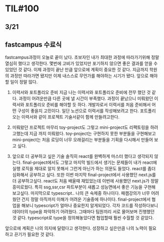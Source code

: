 # TIL#100

## 3/21

## fastcampus 수료식
fastcampus과정이 오늘로 끝이 났다. 초보자인 내가 최대한 과정에 따라가기위해 정말 열심히 했다고 생각한다. 몇번에 고비가 있었지만 포기하지 않으면 좋은 결과를 얻을 수 있었던 것 같다. 이제 과정이 끝난 만큼 앞으로에 계획이 중요한 것 같다. 지금까지 학원의 과정만 따라가면 됐지만 이제 내스스로 무언가를 해야하는 시기가 됐다. 앞으로 해야할 일이 정말 많다.

1. 이력서와 포트폴리오 준비
지금 나는 이력서와 포트폴리오 준비에 전무 했던 것 같다. 과정이 어려운만큼 다른 곳에 낼 시간이 부족했다. 과정이 끝났으니 미뤄왔던 이력서와 포트폴리오 준비를 해야할 듯 하다. 개발자로서 이력서를 처음 준비해서 어떤 구성이 좋을지 고민이다. 일단 노션으로 이력서를 작성해보려고 한다. 포트폴리오는 이력서와 같이 프로젝트 기술서같이 함께 만들려고한다. 

2. 미뤄왔던 프로젝트 마무리
toy-project도 그렇고 mini-project도 리팩토링을 하려고했는데 지금 까지 미뤄왔다. toy-project는 구현하지 못한 부분들을 구현해보고 mini-project는 처음 로딩이 너무 오래걸리는 부분들을 기획을 다시해서 만들어 보고 싶다. 

3. 앞으로 더 공부하고 싶은 기술
솔직히 react를 완벽하게 마스터 했다고 생각되지 않는다. final-project에서도 그렇고 마지막 빌드에서 생기는 문제들이 내가 react에 실행 로직을 제대로 알지 못해서 그런게 아닌가 하는 의문도 들었다. react를 좀더 심화해서 공부하고 싶다. 또한 이번 마지막 final-project에서 사용했던 next.js를 더 공부하고싶다. react도 처음 배울때 재밌었는데 이번에 사용했던 next.js가 정말 흥미로웠다. 특히 ssg,ssr,csr 파트부분이 새롭고 성능면에서 좋은 기능을 구현해보고싶다. 마지막으로 typescript.. 나의 큰 숙제중 하나이다. 패캠강의가 너무 어려웠던 건지 정말 아직까지 이해가 어려운 기술중에 하나이다. final-project에서 협업을 해보니 typescript가 얼마나 중요한지 알게되었다. 각자 코드를 작성하다보니 데이터의 type을 파악하기 어려웠다. 그때마다 팀원끼리 서로 물어보며 진행했던 것 같다. typescript로 type을 정의해놓았다면 협업할때 훨씬 수월할 것 같았다.

앞으로에 계획은 나의 의지에 달렸다고 생각한다. 성장하고 싶은만큼 나의 노력이 필요하고 끈기가 필요한 것 같다. 
